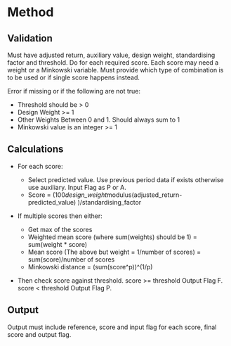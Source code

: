 # Method

## Validation

Must have adjusted return, auxiliary value, design weight, standardising factor
and threshold. Do for each required score. Each score may need a weight or a
Minkowski variable. Must provide which type of combination is to be used or if
single score happens instead.

Error if missing or if the following are not true:

* Threshold should be > 0
* Design Weight >= 1
* Other Weights Between 0 and 1. Should always sum to 1
* Minkowski value is an integer >= 1

## Calculations

* For each score:
  * Select predicted value. Use previous period data if exists otherwise use
  auxiliary. Input Flag as P or A.
  * Score = (100*design_weight*modulus(adjusted_return-predicted_value)
  )/standardising_factor

* If multiple scores then either:
  * Get max of the scores
  * Weighted mean score (where sum(weights) should be 1) = sum(weight * score)
  * Mean score (The above but weight = 1/number of scores) = sum(score)/number
  of scores
  * Minkowski distance = (sum(score^p))^(1/p)

* Then check score against threshold. score >= threshold Output Flag F.
score < threshold Output Flag P.

## Output

Output must include reference, score and input flag for each score, final
score and output flag.

